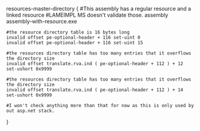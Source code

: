 
resources-master-directory {
	#This assembly has a regular resource and a linked resource
	#LAMEIMPL MS doesn't validate those.
	assembly assembly-with-resource.exe

	#the resource directory table is 16 bytes long
	invalid offset pe-optional-header + 116 set-uint 0
	invalid offset pe-optional-header + 116 set-uint 15

	#the resources directory table has too many entries that it overflows the directory size
	invalid offset translate.rva.ind ( pe-optional-header + 112	) + 12 set-ushort 0x9999

	#the resources directory table has too many entries that it overflows the directory size
	invalid offset translate.rva.ind ( pe-optional-header + 112	) + 14 set-ushort 0x9999

	#I won't check anything more than that for now as this is only used by out asp.net stack.
}